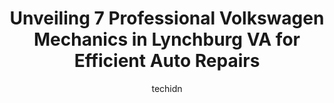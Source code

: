 ---
layout: ampstory
image: https://images.unsplash.com/photo-1541443131876-44b03de101c5?ixlib=rb-4.0.3&ixid=MnwxMjA3fDB8MHxwaG90by1wYWdlfHx8fGVufDB8fHx8&auto=format&fit=crop&w=640&h=853&q=80
author: techidn
featured: false
description: Trust your vehicles maintenance and repairs to the 7 best Volkswagen Mechanic in Lynchburg VA, USA. With their extensive experience, cutting-edge technology, and commitment to customer sati
title: Unveiling 7 Professional Volkswagen Mechanics in Lynchburg VA for Efficient Auto Repairs
cover:
   title: Unveiling 7 Professional Volkswagen Mechanics in Lynchburg VA for Efficient Auto Repairs
   subtitle: Rickpate
   background: https://images.unsplash.com/photo-1541443131876-44b03de101c5?ixlib=rb-4.0.3&ixid=MnwxMjA3fDB8MHxwaG90by1wYWdlfHx8fGVufDB8fHx8&auto=format&fit=crop&w=640&h=853&q=80

pages: 
 - layout: thirds
   top: <h1>#1 Timbrook Automotive Inc</h1>
   bottom: "<p>They did an oil change and inspection on my car.  They also agreed to squeeze my truck re-inspection in on the same day while I was there. The truck had failed inspection</p>"
   background: https://www.knot35.com/toplist/wp-content/uploads/2023/06/best-volkswagen-mechanic-1-in-lynchburg-va-1685840132.jpeg
   backgroundblur: true
 - layout: thirds
   top: <h1>#2 Expert Auto Repair</h1>
   bottom: "<p>2014 12th St, Lynchburg, VA 24501, United States</p>"
   background: https://www.knot35.com/toplist/wp-content/uploads/2023/06/best-volkswagen-mechanic-2-in-lynchburg-va-1685840133.jpeg
   cta:
      link: https://www.knot35.com/toplist/unveiling-7-professional-volkswagen-mechanics-in-lynchburg-va-for-efficient-auto-repairs/
      text: Unveiling 7 Professional Volkswagen Mechanics in Lynchburg VA for Efficient Auto Repairs
 - layout: thirds
   top: <h1>#3 Forest Brook Automotive</h1>
   bottom: "<p>3434 Forest Brook Rd, Lynchburg, VA 24501, United States</p>"
   background: https://www.knot35.com/toplist/wp-content/uploads/2023/06/best-volkswagen-mechanic-3-in-lynchburg-va-1685840133.jpeg
   cta:
      link: https://www.knot35.com/toplist/unveiling-7-professional-volkswagen-mechanics-in-lynchburg-va-for-efficient-auto-repairs/
      text: Unveiling 7 Professional Volkswagen Mechanics in Lynchburg VA for Efficient Auto Repairs
 - layout: thirds
   top: <h1>#4 Bells Automotive Services, Inc.</h1>
   bottom: "<p>945 Wiggington Rd, Lynchburg, VA 24502, United States</p>"
   background: https://images.unsplash.com/photo-1552083974-186346191183?ixlib=rb-4.0.3&ixid=MnwxMjA3fDB8MHxwaG90by1wYWdlfHx8fGVufDB8fHx8&auto=format&fit=crop&w=640&h=853&q=80
   cta:
      link: https://www.knot35.com/toplist/unveiling-7-professional-volkswagen-mechanics-in-lynchburg-va-for-efficient-auto-repairs/
      text: Unveiling 7 Professional Volkswagen Mechanics in Lynchburg VA for Efficient Auto Repairs
 - layout: thirds
   top: <h1>#5 Hammersley llc</h1>
   bottom: "<p>2248 Lakeside Dr, Lynchburg, VA 24501, United States</p>"
   background: https://images.unsplash.com/photo-1608411404720-c8f0417bcdba?ixlib=rb-4.0.3&ixid=MnwxMjA3fDB8MHxwaG90by1wYWdlfHx8fGVufDB8fHx8&auto=format&fit=crop&w=640&h=853&q=80
   cta:
      link: https://www.knot35.com/toplist/unveiling-7-professional-volkswagen-mechanics-in-lynchburg-va-for-efficient-auto-repairs/
      text: Unveiling 7 Professional Volkswagen Mechanics in Lynchburg VA for Efficient Auto Repairs
 - layout: thirds
   top: <h1>#6 Zoom Automotive - Diagnostics and Programming</h1>
   bottom: "<p>1501 Park Ave, Lynchburg, VA 24501, United States</p>"
   background: https://images.unsplash.com/photo-1547366785-564103df7e13?ixlib=rb-4.0.3&ixid=MnwxMjA3fDB8MHxwaG90by1wYWdlfHx8fGVufDB8fHx8&auto=format&fit=crop&w=640&h=853&q=80
   cta:
      link: https://www.knot35.com/toplist/unveiling-7-professional-volkswagen-mechanics-in-lynchburg-va-for-efficient-auto-repairs/
      text: Unveiling 7 Professional Volkswagen Mechanics in Lynchburg VA for Efficient Auto Repairs
 - layout: thirds
   top: <h1>#7 Warrens Auto Repair Services Inc</h1>
   bottom: "<p>139 Mill Ridge Rd, Lynchburg, VA 24502, United States</p>"
   background: https://images.unsplash.com/photo-1604871000636-074fa5117945?ixlib=rb-4.0.3&ixid=MnwxMjA3fDB8MHxwaG90by1wYWdlfHx8fGVufDB8fHx8&auto=format&fit=crop&w=640&h=853&q=80
   cta:
      link: https://www.knot35.com/toplist/unveiling-7-professional-volkswagen-mechanics-in-lynchburg-va-for-efficient-auto-repairs/
      text: Unveiling 7 Professional Volkswagen Mechanics in Lynchburg VA for Efficient Auto Repairs
 - layout: thirds
   middle: Continue reading...
   background: https://images.unsplash.com/photo-1524169358666-79f22534bc6e?ixlib=rb-4.0.3&ixid=MnwxMjA3fDB8MHxwaG90by1wYWdlfHx8fGVufDB8fHx8&auto=format&fit=crop&w=640&h=853&q=80
   cta:
      link: https://www.knot35.com/toplist/unveiling-7-professional-volkswagen-mechanics-in-lynchburg-va-for-efficient-auto-repairs/
      text: Unveiling 7 Professional Volkswagen Mechanics in Lynchburg VA for Efficient Auto Repairs
      
---
